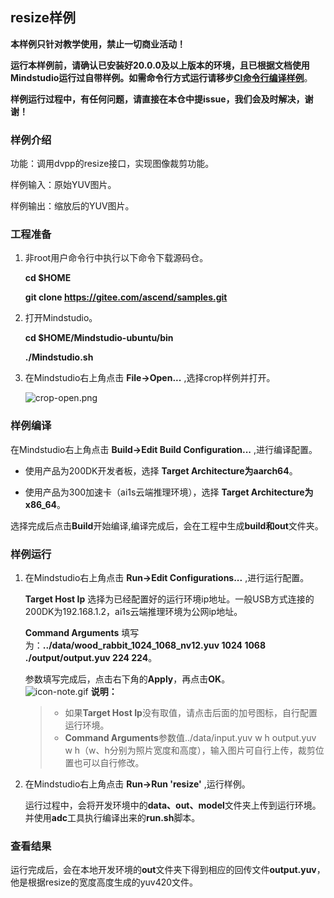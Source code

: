 ## resize样例

**本样例只针对教学使用，禁止一切商业活动！**

**运行本样例前，请确认已安装好20.0.0及以上版本的环境，且已根据文档使用Mindstudio运行过自带样例。如需命令行方式运行请移步[CI命令行编译样例]()**。

**样例运行过程中，有任何问题，请直接在本仓中提issue，我们会及时解决，谢谢！**

### 样例介绍

功能：调用dvpp的resize接口，实现图像裁剪功能。

样例输入：原始YUV图片。

样例输出：缩放后的YUV图片。

### 工程准备

1. 非root用户命令行中执行以下命令下载源码仓。

   **cd $HOME**

   **git clone https://gitee.com/ascend/samples.git**

2. 打开Mindstudio。
   
   **cd $HOME/Mindstudio-ubuntu/bin**

   **./Mindstudio.sh**

3. 在Mindstudio右上角点击 **File->Open...** ,选择crop样例并打开。
   
   ![](https://images.gitee.com/uploads/images/2020/1106/153346_26b0580f_5395865.png "crop-open.png")
   

### 样例编译
 
在Mindstudio右上角点击 **Build->Edit Build Configuration...** ,进行编译配置。    
   
- 使用产品为200DK开发者板，选择 **Target Architecture为aarch64**。
   
- 使用产品为300加速卡（ai1s云端推理环境），选择 **Target Architecture为x86_64**。
   
选择完成后点击**Build**开始编译,编译完成后，会在工程中生成**build和out**文件夹。

### 样例运行

1. 在Mindstudio右上角点击 **Run->Edit Configurations...** ,进行运行配置。   

   **Target Host Ip** 选择为已经配置好的运行环境ip地址。一般USB方式连接的200DK为192.168.1.2，ai1s云端推理环境为公网ip地址。   

   **Command Arguments** 填写为：**../data/wood_rabbit_1024_1068_nv12.yuv 1024 1068 ./output/output.yuv 224 224**。

   参数填写完成后，点击右下角的**Apply**，再点击**OK**。
​    
    ![](https://images.gitee.com/uploads/images/2020/1106/160652_6146f6a4_5395865.gif "icon-note.gif") **说明：**  
    > - 如果**Target Host Ip**没有取值，请点击后面的加号图标，自行配置运行环境。   
    > - **Command Arguments**参数值../data/input.yuv w h output.yuv w h（w、h分别为照片宽度和高度），输入图片可自行上传，裁剪位置也可以自行修改。

2. 在Mindstudio右上角点击 **Run->Run 'resize'** ,运行样例。

    运行过程中，会将开发环境中的**data、out、model**文件夹上传到运行环境。并使用**adc**工具执行编译出来的**run.sh**脚本。
    

### 查看结果

运行完成后，会在本地开发环境的**out**文件夹下得到相应的回传文件**output.yuv**，他是根据resize的宽度高度生成的yuv420文件。